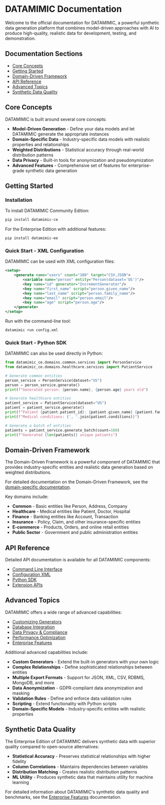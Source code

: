 # DATAMIMIC Documentation

Welcome to the official documentation for DATAMIMIC, a powerful synthetic data generation platform that combines model-driven approaches with AI to produce high-quality, realistic data for development, testing, and demonstration.

## Documentation Sections

- [Core Concepts](#core-concepts)
- [Getting Started](#getting-started)
- [Domain-Driven Framework](#domain-driven-framework)
- [API Reference](#api-reference)
- [Advanced Topics](#advanced-topics)
- [Synthetic Data Quality](#synthetic-data-quality)

## Core Concepts

DATAMIMIC is built around several core concepts:

- **Model-Driven Generation** - Define your data models and let DATAMIMIC generate the appropriate instances
- **Domain-Specific Data** - Industry-specific data models with realistic properties and relationships
- **Weighted Distributions** - Statistical accuracy through real-world distribution patterns
- **Data Privacy** - Built-in tools for anonymization and pseudonymization
- **Advanced Features** - Comprehensive set of features for enterprise-grade synthetic data generation

## Getting Started

### Installation

To install DATAMIMIC Community Edition:

```bash
pip install datamimic-ce
```

For the Enterprise Edition with additional features:

```bash
pip install datamimic-ee
```

### Quick Start - XML Configuration

DATAMIMIC can be used with XML configuration files:

```xml
<setup>
    <generate name="users" count="100" target="CSV,JSON">
        <variable name="person" entity="Person(dataset='US')"/>
        <key name="id" generator="IncrementGenerator"/>
        <key name="first_name" script="person.given_name"/>
        <key name="last_name" script="person.family_name"/>
        <key name="email" script="person.email"/>
        <key name="age" script="person.age"/>
    </generate>
</setup>
```

Run with the command-line tool:

```bash
datamimic run config.xml
```

### Quick Start - Python SDK

DATAMIMIC can also be used directly in Python:

```python
from datamimic_ce.domains.common.services import PersonService
from datamimic_ce.domains.healthcare.services import PatientService

# Generate common entities
person_service = PersonService(dataset="US")
person = person_service.generate()
print(f"Generated person: {person.name}, {person.age} years old")

# Generate healthcare entities
patient_service = PatientService(dataset="US")
patient = patient_service.generate()
print(f"Patient {patient.patient_id}: {patient.given_name} {patient.family_name}")
print(f"Medical conditions: {', '.join(patient.conditions)}")

# Generate a batch of entities
patients = patient_service.generate_batch(count=100)
print(f"Generated {len(patients)} unique patients")
```

## Domain-Driven Framework

The Domain-Driven Framework is a powerful component of DATAMIMIC that provides industry-specific entities and realistic data generation based on weighted distributions.

For detailed documentation on the Domain-Driven Framework, see the [domain-specific documentation](data-domains/README.md).

Key domains include:
- **Common** - Basic entities like Person, Address, Company
- **Healthcare** - Medical entities like Patient, Doctor, Hospital
- **Finance** - Banking entities like Account, Transaction
- **Insurance** - Policy, Claim, and other insurance-specific entities
- **E-commerce** - Products, Orders, and online retail entities
- **Public Sector** - Government and public administration entities

## API Reference

Detailed API documentation is available for all DATAMIMIC components:

- [Command Line Interface](api/cli.md)
- [Configuration XML](api/xml-config.md)
- [Python SDK](api/python-sdk.md)
- [Extension APIs](api/extensions.md)

## Advanced Topics

DATAMIMIC offers a wide range of advanced capabilities:

- [Customizing Generators](advanced/custom-generators.md)
- [Database Integration](advanced/database-integration.md)
- [Data Privacy & Compliance](advanced/data-privacy.md)
- [Performance Optimization](advanced/performance.md)
- [Enterprise Features](advanced/enterprise-features.md)

Additional advanced capabilities include:

- **Custom Generators** - Extend the built-in generators with your own logic
- **Complex Relationships** - Define sophisticated relationships between entities
- **Multiple Export Formats** - Support for JSON, XML, CSV, RDBMS, MongoDB, and more
- **Data Anonymization** - GDPR-compliant data anonymization and masking
- **Validation Rules** - Define and enforce data validation rules
- **Scripting** - Extend functionality with Python scripts
- **Domain-Specific Models** - Industry-specific entities with realistic properties

## Synthetic Data Quality

The Enterprise Edition of DATAMIMIC delivers synthetic data with superior quality compared to open-source alternatives:

- **Statistical Accuracy** - Preserves statistical relationships with higher fidelity
- **Column Correlations** - Maintains dependencies between variables
- **Distribution Matching** - Creates realistic distribution patterns
- **ML Utility** - Produces synthetic data that maintains utility for machine learning

For detailed information about DATAMIMIC's synthetic data quality and benchmarks, see the [Enterprise Features](advanced/enterprise-features.md) documentation. 